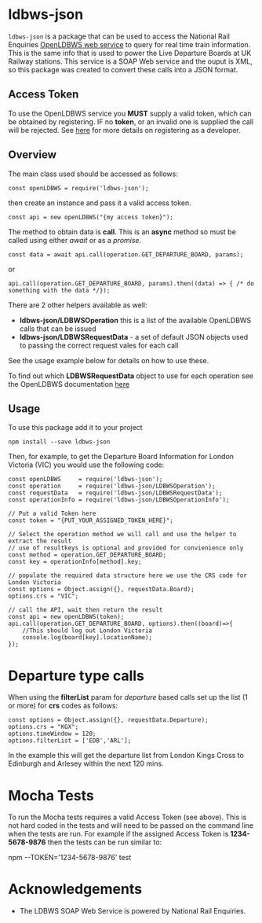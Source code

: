 # ldbws-json
`ldbws-json` is a package that can be used to access the National Rail Enquiries [OpenLDBWS web service](https://lite.realtime.nationalrail.co.uk/OpenLDBWS/) to query for real time train information. This is the same info that is used to power the Live Departure Boards at UK Railway stations. This service is a SOAP Web service and the ouput is XML, so this package was created to convert these calls into a JSON format.

## Access Token
To use the OpenLDBWS service you **MUST** supply a valid token, which can be obtained by registering. IF no **token**, or an invalid one is supplied the call will be rejected. See [here](http://www.nationalrail.co.uk/100296.aspx) for more details on registering as a developer.


## Overview
The main class used should be accessed as follows:

    const openLDBWS = require('ldbws-json');

then create an instance and pass it a valid access token.

    const api = new openLDBWS("{my access token}");


The method to obtain data is **call**. This is an **async** method so must be called using either *await* or as a *promise*.

    const data = await api.call(operation.GET_DEPARTURE_BOARD, params);

or

    api.call(operation.GET_DEPARTURE_BOARD, params).then((data) => { /* do something with the data */});

There are 2 other helpers available as well:

- **ldbws-json/LDBWSOperation** this is a list of the available OpenLDBWS calls that can be issued
- **ldbws-json/LDBWSRequestData** - a set of default JSON objects used to passing the correct request vales for each call 

See the usage example below for details on how to use these. 

To find out which **LDBWSRequestData** object to use for each operation see the OpenLDBWS documentation [here](https://lite.realtime.nationalrail.co.uk/OpenLDBWS/)

## Usage
To use this package add it to your project

    npm install --save ldbws-json

Then, for example, to get the Departure Board  Information for London Victoria (VIC) you would use the following code:

```
const openLDBWS     = require('ldbws-json');
const operation     = require('ldbws-json/LDBWSOperation');
const requestData   = require('ldbws-json/LDBWSRequestData');
const operationInfo = require('ldbws-json/LDBWSOperationInfo');

// Put a valid Token here
const token = "{PUT_YOUR_ASSIGNED_TOKEN_HERE}";

// Select the operation method we will call and use the helper to extract the result
// use of resultkeys is optional and provided for convienience only
const method = operation.GET_DEPARTURE_BOARD;
const key = operationInfo[method].key;

// populate the required data structure here we use the CRS code for London Victoria
const options = Object.assign({}, requestData.Board);
options.crs = "VIC";

// call the API, wait then return the result
const api = new openLDBWS(token);
api.call(operation.GET_DEPARTURE_BOARD, options).then((board)=>{
    //This should log out London Victoria
    console.log(board[key].locationName);
});

```

# Departure type calls
When using the **filterList** param for *departure* based calls set up the list (1 or more) for **crs** codes as follows:
```
const options = Object.assign({}, requestData.Departure);
options.crs = "KGX";
options.timeWindow = 120;
options.filterList = ['EDB','ARL'];
```
In the example this will get the departure list from London Kings Cross to Edinburgh and Arlesey  within the next 120 mins.




# Mocha Tests
To run the Mocha tests requires a valid Access Token (see above). This is not hard coded in the tests and will need to be passed on the command line when the tests are run. For example if the assigned Access Token is **1234-5678-9876** then the tests can be run similar to:

   npm --TOKEN='1234-5678-9876' test


# Acknowledgements
- The LDBWS SOAP Web Service is powered by National Rail Enquiries.